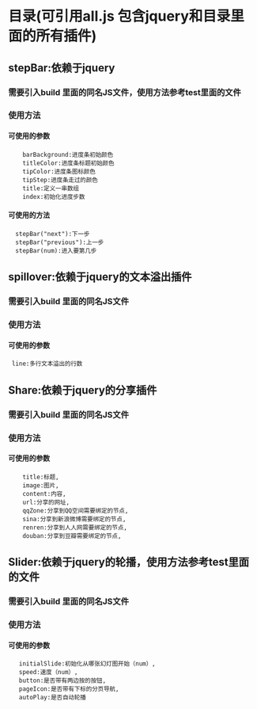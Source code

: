 # 目录(可引用all.js 包含jquery和目录里面的所有插件)

## stepBar:依赖于jquery

### 需要引入build 里面的同名JS文件，使用方法参考test里面的文件

### 使用方法

#### 可使用的参数
        barBackground:进度条初始颜色
        titleColor:进度条标题初始颜色
        tipColor:进度条图标颜色
        tipStep:进度条走过的颜色
        title:定义一串数组
        index:初始化进度步数

####  可使用的方法
      stepBar("next"):下一步
      stepBar("previous"):上一步
      stepBar(num):进入要第几步

## spillover:依赖于jquery的文本溢出插件

### 需要引入build 里面的同名JS文件

### 使用方法

#### 可使用的参数
     line:多行文本溢出的行数

## Share:依赖于jquery的分享插件

### 需要引入build 里面的同名JS文件

### 使用方法

#### 可使用的参数
        title:标题,
        image:图片,
        content:内容,
        url:分享的网址,
        qqZone:分享到QQ空间需要绑定的节点,
        sina:分享到新浪微博需要绑定的节点,
        renren:分享到人人网需要绑定的节点,
        douban:分享到豆瓣需要绑定的节点,

## Slider:依赖于jquery的轮播，使用方法参考test里面的文件

### 需要引入build 里面的同名JS文件

### 使用方法

#### 可使用的参数
       initialSlide:初始化从哪张幻灯图开始（num）,
       speed:速度（num）,
       button:是否带有两边按的按钮,
       pageIcon:是否带有下标的分页导航,
       autoPlay:是否自动轮播


